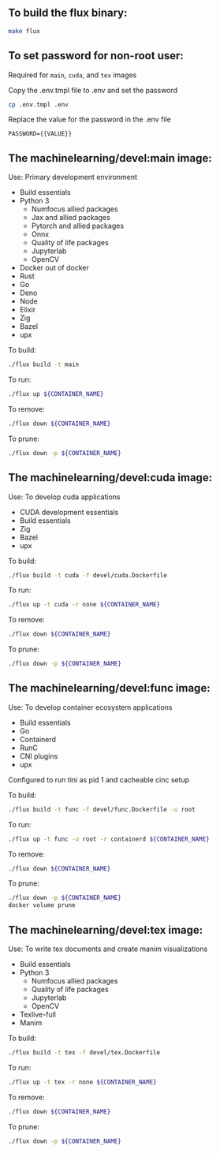 ## To build the flux binary:

```bash
make flux
```

## To set password for non-root user:

Required for `main`, `cuda`, and `tex` images

Copy the .env.tmpl file to .env and set the password

```bash
cp .env.tmpl .env
```

Replace the value for the password in the .env file

```env
PASSWORD={{VALUE}}
```

## The machinelearning/devel:main image:

Use: Primary development environment

- Build essentials
- Python 3
    - Numfocus allied packages
    - Jax and allied packages
    - Pytorch and allied packages
    - Onnx
    - Quality of life packages
    - Jupyterlab
    - OpenCV
- Docker out of docker
- Rust
- Go
- Deno
- Node
- Elixir
- Zig
- Bazel
- upx

To build:

```bash
./flux build -t main
```
To run:

```bash
./flux up ${CONTAINER_NAME}
```

To remove:

```bash
./flux down ${CONTAINER_NAME}
```

To prune:

```bash
./flux down -p ${CONTAINER_NAME}
```

## The machinelearning/devel:cuda image:

Use: To develop cuda applications

- CUDA development essentials
- Build essentials
- Zig
- Bazel
- upx

To build:

```bash
./flux build -t cuda -f devel/cuda.Dockerfile
```
To run:

```bash
./flux up -t cuda -r none ${CONTAINER_NAME}
```

To remove:

```bash
./flux down ${CONTAINER_NAME}
```

To prune:

```bash
./flux down -p ${CONTAINER_NAME}
```

## The machinelearning/devel:func image:

Use: To develop container ecosystem applications

- Build essentials
- Go
- Containerd
- RunC
- CNI plugins
- upx

Configured to run tini as pid 1 and cacheable cinc setup

To build:

```bash
./flux build -t func -f devel/func.Dockerfile -u root
```
To run:

```bash
./flux up -t func -u root -r containerd ${CONTAINER_NAME}
```

To remove:

```bash
./flux down ${CONTAINER_NAME}
```

To prune:

```bash
./flux down -p ${CONTAINER_NAME}
docker volume prune
```

## The machinelearning/devel:tex image:

Use: To write tex documents and create manim visualizations

- Build essentials
- Python 3
    - Numfocus allied packages
    - Quality of life packages
    - Jupyterlab
    - OpenCV
- Texlive-full
- Manim


To build:

```bash
./flux build -t tex -f devel/tex.Dockerfile
```
To run:

```bash
./flux up -t tex -r none ${CONTAINER_NAME}
```

To remove:

```bash
./flux down ${CONTAINER_NAME}
```

To prune:

```bash
./flux down -p ${CONTAINER_NAME}
```